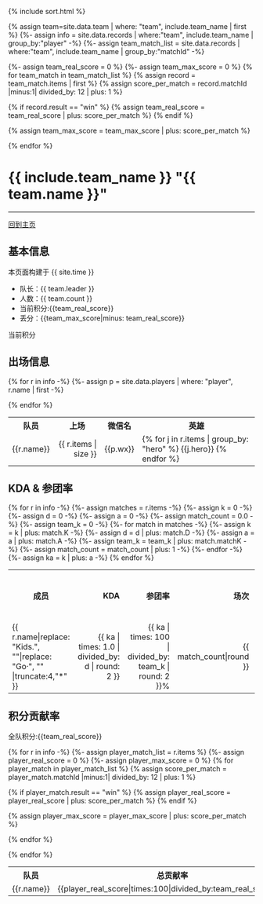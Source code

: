 {% include sort.html %}

{% assign team=site.data.team | where: "team", include.team_name | first %}
{%- assign info = site.data.records | where:"team", include.team_name | group_by:"player" -%}
{%- assign team_match_list = site.data.records | where:"team", include.team_name | group_by:"matchId" -%}

{%- assign team_real_score = 0 %}
{%- assign team_max_score = 0 %}
{% for team_match in team_match_list %}
  {% assign record = team_match.items | first %}
 {% assign score_per_match = record.matchId |minus:1| divided_by: 12 | plus: 1 %}


  {% if record.result == "win" %}
    {% assign team_real_score = team_real_score | plus: score_per_match %}
  {% endif %}
    
  {% assign team_max_score = team_max_score | plus: score_per_match %}

    
{% endfor %}

# {{ include.team_name }} "{{ team.name }}"
---
[回到主页](index.html)

## 基本信息
本页面构建于 {{ site.time }}

- 队长：{{ team.leader }}
- 人数：{{ team.count }}
- 当前积分:{{team_real_score}}
- 丢分：{{team_max_score|minus: team_real_score}}

当前积分

## 出场信息

<table>
 <tr>
    <th>队员</th>
   <th>上场</th>
    <th>微信名</th>    
    <th style="text-align:center">英雄</th>
  </tr>

{% for r in info -%}
{%- assign p = site.data.players | where: "player", r.name | first -%}
<tr>
  <td>  {{r.name}}  </td>  
  <td style="text-align:right">  {{ r.items | size }}   </td>
  <td>  {{p.wx}}    </td>
  <td>  {% for j in r.items | group_by: "hero" %}  {{j.hero}}  {% endfor %}  </td>
</tr>
{% endfor %}
</table>

## KDA & 参团率

<table>
  <tr>
    <th style="text-align:center">成员</th>
    <th style="text-align:right">KDA</th>
    <th style="text-align:right">参团率</th>
    <th style="text-align:right">场次</th>
    <th style="text-align:right">击杀</th>
    <th style="text-align:right">死亡</th>
    <th style="text-align:right">助攻</th>
    <th style="text-align:right">涉及人头</th>
    <th style="text-align:right">全队人头</th>
  </tr>
{% for r in info -%}
  {%- assign matches = r.items -%}
  {%- assign k = 0 -%}
  {%- assign d = 0 -%}
  {%- assign a = 0 -%}
  {%- assign match_count = 0.0 -%}
  {%- assign team_k = 0 -%}
  {%- for match in matches -%}
      {%- assign k = k | plus: match.K -%}
      {%- assign d = d | plus: match.D -%}
      {%- assign a = a | plus: match.A -%}
      {%- assign team_k = team_k | plus: match.matchK -%}
      {%- assign match_count = match_count | plus: 1 -%}
  {%- endfor -%}  
  {%- assign ka = k | plus: a -%}
<tr> 
  <td> {{ r.name|replace: "Kids.", ""|replace: "Go·", "" |truncate:4,"*"  }} </td>
  <td style="text-align:right"> {{ ka | times: 1.0 | divided_by: d | round: 2 }} </td>
  <td style="text-align:right"> {{ ka | times: 100 | divided_by: team_k | round: 2 }}% </td>
  <td style="text-align:right"> {{ match_count|round }} </td>
  <td style="text-align:right"> {{ k }}  </td>
  <td style="text-align:right"> {{ d }}  </td>
  <td style="text-align:right"> {{ a }} </td> 
  <td style="text-align:right"> {{ ka }} </td> 
  <td style="text-align:right"> {{ team_k }} </td>
</tr>
{% endfor %}
</table>

## 积分贡献率
全队积分:{{team_real_score}}

<table id="tableSort">
 <tr>
    <th>队员</th>
    <th>总贡献率</th>
  <th>拿分效率</th>
  <th>场次</th>
    <th>贡献积分</th>
    <th style="text-align:center">全胜可积</th>
 
  </tr>

{% for r in info -%}
{%- assign player_match_list = r.items %}
{%- assign player_real_score = 0 %}
{%- assign player_max_score = 0 %}
{% for player_match in player_match_list %}
  {% assign score_per_match = player_match.matchId |minus:1| divided_by: 12 | plus: 1 %}

  {% if player_match.result == "win" %}
    {% assign player_real_score = player_real_score | plus: score_per_match %}
  {% endif %}
    
  {% assign player_max_score = player_max_score | plus: score_per_match %}

    
{% endfor %}
<tr>
  <td>  {{r.name}}  </td>
   <td style="text-align:right">  {{player_real_score|times:100|divided_by:team_real_score}}%   </td>
 <td style="text-align:right">  {{player_real_score|times:100|divided_by:player_max_score}}%    </td>
  <td style="text-align:right">  {{player_match_list|size}}    </td>
  <td style="text-align:right">  {{player_real_score}}    </td>
  <td style="text-align:right">  {{player_max_score}}   </td>
 
</tr>
{% endfor %}
</table>



